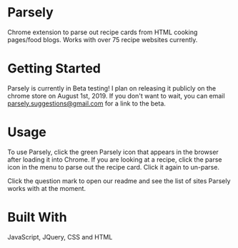 # Parsely
Chrome extension to parse out recipe cards from HTML cooking pages/food blogs. Works with over 75 recipe websites currently.

# Getting Started

Parsely is currently in Beta testing! I plan on releasing it publicly on the chrome store on August 1st, 2019. If you don't want to wait, you can email parsely.suggestions@gmail.com for a link to the beta. 

# Usage

To use Parsely, click the green Parsely icon that appears in the browser after loading it into Chrome.
If you are looking at a recipe, click the parse icon in the menu to parse out the recipe card. 
Click it again to un-parse.

Click the question mark to open our readme and see the list of sites Parsely works with at the moment. 

# Built With

JavaScript, JQuery, CSS and HTML
